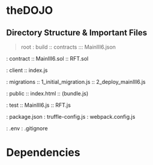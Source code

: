 # theDOJO

## Directory Structure & Important Files

>root
: build
:: contracts
::: MainIII6.json

: contract
:: MainIII6.sol
:: RFT.sol

: client
:: index.js

: migrations
:: 1_initial_migration.js
:: 2_deploy_mainIII6.js

: public
:: index.html
:: (bundle.js)

: test
:: MainIII6.js
:: RFT.js

: package.json
: truffle-config.js
: webpack.config.js

: .env
: .gitignore

# Dependencies
